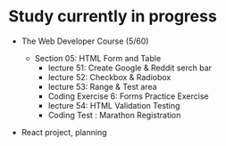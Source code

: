 # Study currently in progress

  - The Web Developer Course (5/60)
    - Section 05: HTML Form and Table
      - lecture 51: Create Google & Reddit serch bar 
      - lecture 52: Checkbox & Radiobox
      - lecture 53: Range & Test area
      - Coding Exercise 6: Forms Practice Exercise
      - lecture 54: HTML Validation Testing
      - Coding Test : Marathon Registration

  - React project, planning 